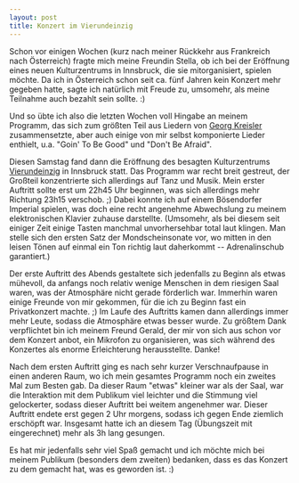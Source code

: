 ```yaml
---
layout: post
title: Konzert im Vierundeinzig
---
```


Schon vor einigen Wochen (kurz nach meiner Rückkehr aus Frankreich nach Österreich) fragte mich meine Freundin Stella, ob ich bei der Eröffnung eines neuen Kulturzentrums in Innsbruck, die sie mitorganisiert, spielen möchte. Da ich in Österreich schon seit ca. fünf Jahren kein Konzert mehr gegeben hatte, sagte ich natürlich mit Freude zu, umsomehr, als meine Teilnahme auch bezahlt sein sollte. :)

Und so übte ich also die letzten Wochen voll Hingabe an meinem Programm, das sich zum größten Teil aus Liedern von [Georg Kreisler] zusammensetzte, aber auch einige von mir selbst komponierte Lieder enthielt, u.a. "Goin' To Be Good" und "Don't Be Afraid".

Diesen Samstag fand dann die Eröffnung des besagten Kulturzentrums [Vierundeinzig] in Innsbruck statt. Das Programm war recht breit gestreut, der Großteil konzentrierte sich allerdings auf Tanz und Musik. Mein erster Auftritt sollte erst um 22h45 Uhr beginnen, was sich allerdings mehr Richtung 23h15 verschob. ;) Dabei konnte ich auf einem Bösendorfer Imperial spielen, was doch eine recht angenehme Abwechslung zu meinem elektronischen Klavier zuhause darstellte. (Umsomehr, als bei diesem seit einiger Zeit einige Tasten manchmal unvorhersehbar total laut klingen. Man stelle sich den ersten Satz der Mondscheinsonate vor, wo mitten in den leisen Tönen auf einmal ein Ton richtig laut daherkommt -- Adrenalinschub garantiert.)

Der erste Auftritt des Abends gestaltete sich jedenfalls zu Beginn als etwas mühevoll, da anfangs noch relativ wenige Menschen in dem riesigen Saal waren, was der Atmosphäre nicht gerade förderlich war. Immerhin waren einige Freunde von mir gekommen, für die ich zu Beginn fast ein Privatkonzert machte. ;) Im Laufe des Auftritts kamen dann allerdings immer mehr Leute, sodass die Atmosphäre etwas besser wurde. Zu größtem Dank verpflichtet bin ich meinem Freund Gerald, der mir von sich aus schon vor dem Konzert anbot, ein Mikrofon zu organisieren, was sich während des Konzertes als enorme Erleichterung herausstellte. Danke!

Nach dem ersten Auftritt ging es nach sehr kurzer Verschnaufpause in einen anderen Raum, wo ich mein gesamtes Programm noch ein zweites Mal zum Besten gab. Da dieser Raum "etwas" kleiner war als der Saal, war die Interaktion mit dem Publikum viel leichter und die Stimmung viel gelockerter, sodass dieser Auftritt bei weitem angenehmer war. Dieser Auftritt endete erst gegen 2 Uhr morgens, sodass ich gegen Ende ziemlich erschöpft war. Insgesamt hatte ich an diesem Tag (Übungszeit mit eingerechnet) mehr als 3h lang gesungen.

Es hat mir jedenfalls sehr viel Spaß gemacht und ich möchte mich bei meinem Publikum (besonders dem zweiten) bedanken, dass es das Konzert zu dem gemacht hat, was es geworden ist. :)

[Vierundeinzig]: http://www.vierundeinzig.at/
[Georg Kreisler]: http://de.wikipedia.org/wiki/Georg_Kreisler
